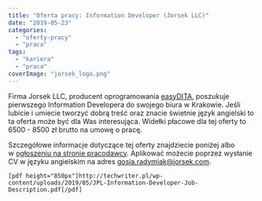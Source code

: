 ```yaml
---
title: "Oferta pracy: Information Developer (Jorsek LLC)"
date: "2019-05-23"
categories: 
  - "oferty-pracy"
  - "praca"
tags: 
  - "kariera"
  - "praca"
coverImage: "jorsek_logo.png"
---
```


Firma Jorsek LLC, producent oprogramowania [easyDITA](https://easydita.com/), poszukuje pierwszego Information Developera do swojego biura w Krakowie. Jeśli lubicie i umiecie tworzyć dobrą treść oraz znacie świetnie język angielski to ta oferta może być dla Was interesująca. Widełki płacowe dla tej oferty to 6500 - 8500 zł brutto na umowę o pracę.

Szczegółowe informacje dotyczące tej oferty znajdziecie poniżej albo w [ogłoszeniu na stronie pracodawcy](http://bit.ly/JorsekIfnoDev). Aplikować możecie poprzez wysłanie CV w języku angielskim na adres [gosia.radymiak@jorsek.com](mailto:gosia.radymiak@jorsek.com).

`[pdf height="850px"]http://techwriter.pl/wp-content/uploads/2019/05/JPL-Information-Developer-Job-Description.pdf[/pdf]`
